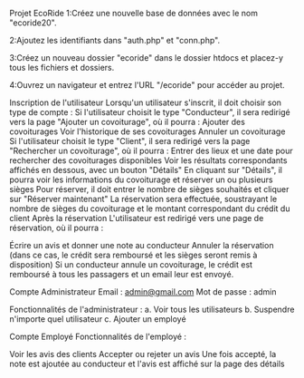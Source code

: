Projet EcoRide
1:Créez une nouvelle base de données avec le nom "ecoride20".

2:Ajoutez les identifiants dans "auth.php" et "conn.php".

3:Créez un nouveau dossier "ecoride" dans le dossier htdocs et placez-y tous les fichiers et dossiers.

4:Ouvrez un navigateur et entrez l'URL "/ecoride" pour accéder au projet.

Inscription de l'utilisateur
Lorsqu'un utilisateur s'inscrit, il doit choisir son type de compte :
Si l'utilisateur choisit le type "Conducteur", il sera redirigé vers la page "Ajouter un covoiturage", où il pourra :
Ajouter des covoiturages
Voir l'historique de ses covoiturages
Annuler un covoiturage
Si l'utilisateur choisit le type "Client", il sera redirigé vers la page "Rechercher un covoiturage", où il pourra :
Entrer des lieux et une date pour rechercher des covoiturages disponibles
Voir les résultats correspondants affichés en dessous, avec un bouton "Détails"
En cliquant sur "Détails", il pourra voir les informations du covoiturage et réserver un ou plusieurs sièges
Pour réserver, il doit entrer le nombre de sièges souhaités et cliquer sur "Réserver maintenant"
La réservation sera effectuée, soustrayant le nombre de sièges du covoiturage et le montant correspondant du crédit du client
Après la réservation
L'utilisateur est redirigé vers une page de réservation, où il pourra :

Écrire un avis et donner une note au conducteur
Annuler la réservation (dans ce cas, le crédit sera remboursé et les sièges seront remis à disposition)
Si un conducteur annule un covoiturage, le crédit est remboursé à tous les passagers et un email leur est envoyé.

Compte Administrateur
Email : admin@gmail.com
Mot de passe : admin

Fonctionnalités de l'administrateur :
a. Voir tous les utilisateurs
b. Suspendre n'importe quel utilisateur
c. Ajouter un employé

Compte Employé
Fonctionnalités de l'employé :

Voir les avis des clients
Accepter ou rejeter un avis
Une fois accepté, la note est ajoutée au conducteur et l'avis est affiché sur la page des détails

